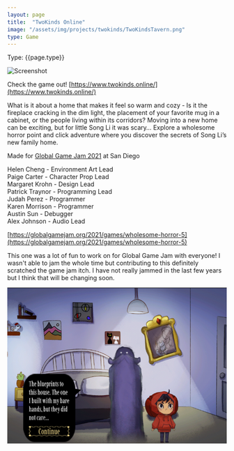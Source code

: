 ```yaml
---
layout: page
title:  "TwoKinds Online"
image: "/assets/img/projects/twokinds/TwoKindsTavern.png"
type: Game
---
```

Type: {{page.type}}  

![Screenshot]({{page.image}})

Check the game out! [https://www.twokinds.online/](https://www.twokinds.online/)

What is it about a home that makes it feel so warm and cozy - Is it the fireplace cracking in the dim light, the placement of your favorite mug in a cabinet, or the people living within its corridors?
Moving into a new home can be exciting, but for little Song Li it was scary…
Explore a wholesome horror point and click adventure where you discover the secrets of Song Li’s new family home.


Made for [Global Game Jam 2021](https://globalgamejam.org/2021/games/wholesome-horror-5) at San Diego

Helen Cheng - Environment Art Lead  
Paige Carter - Character Prop Lead  
Margaret Krohn - Design Lead  
Patrick Traynor - Programming Lead  
Judah Perez - Programmer  
Karen Morrison - Programmer  
Austin Sun - Debugger  
Alex Johnson - Audio Lead  

[https://globalgamejam.org/2021/games/wholesome-horror-5](https://globalgamejam.org/2021/games/wholesome-horror-5)


This one was a lot of fun to work on for Global Game Jam with everyone! I wasn't able to jam the whole time but contributing to this definitely scratched the game jam itch. I have not really jammed in the last few years but I think that will be changing soon.


![Screenshot](/assets/img/projects/horror/thehauntedsong_screenshot_01.png)